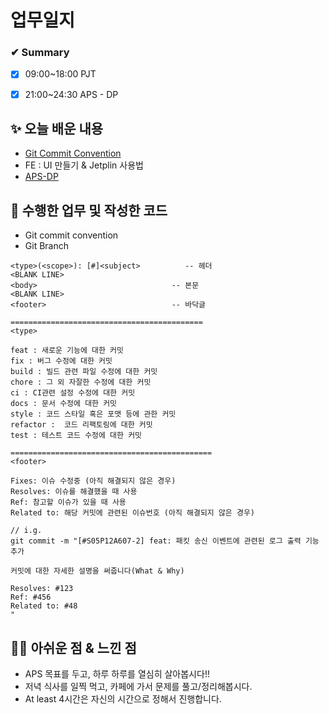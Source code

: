 # 업무일지

### ✔ Summary

- [x] 09:00~18:00 PJT
- [x] 21:00~24:30 APS - DP



## ✨ 오늘 배운 내용

- [Git Commit Convention](./Git/Git.md)
- FE : UI 만들기 & Jetplin 사용법
- [APS-DP](./APS/dp.md)




## 👀 수행한 업무 및 작성한 코드

- Git commit convention
- Git Branch

```
<type>(<scope>): [#]<subject>          -- 헤더
<BLANK LINE>
<body>                              -- 본문
<BLANK LINE>
<footer>                            -- 바닥글

===========================================
<type>

feat : 새로운 기능에 대한 커밋
fix : 버그 수정에 대한 커밋
build : 빌드 관련 파일 수정에 대한 커밋
chore : 그 외 자잘한 수정에 대한 커밋
ci : CI관련 설정 수정에 대한 커밋
docs : 문서 수정에 대한 커밋
style : 코드 스타일 혹은 포맷 등에 관한 커밋
refactor :  코드 리팩토링에 대한 커밋
test : 테스트 코드 수정에 대한 커밋

=============================================
<footer>

Fixes: 이슈 수정중 (아직 해결되지 않은 경우)
Resolves: 이슈를 해결했을 때 사용
Ref: 참고할 이슈가 있을 때 사용
Related to: 해당 커밋에 관련된 이슈번호 (아직 해결되지 않은 경우)

```

```git
// i.g.
git commit -m "[#S05P12A607-2] feat: 패킷 송신 이벤트에 관련된 로그 출력 기능 추가

커밋에 대한 자세한 설명을 써줍니다(What & Why)

Resolves: #123
Ref: #456
Related to: #48
"
```



## 🐱‍💻 아쉬운 점 & 느낀 점

- APS 목표를 두고, 하루 하루를 열심히 살아봅시다!!
- 저녁 식사를 일찍 먹고, 카페에 가서 문제를 풀고/정리해봅시다.
- At least 4시간은 자신의 시간으로 정해서 진행합니다.

 

